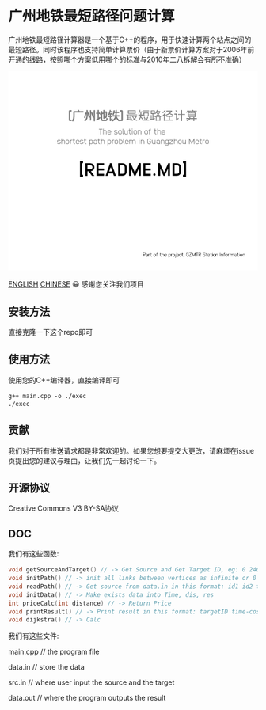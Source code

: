 # 广州地铁最短路径问题计算
广州地铁最短路径计算器是一个基于C++的程序，用于快速计算两个站点之间的最短路径。同时该程序也支持简单计算票价（由于新票价计算方案对于2006年前开通的线路，按照哪个方案低用哪个的标准与2010年二八拆解会有所不准确）

![Logo](background.png)

[ENGLISH](README.md) [CHINESE](README.cn.md)
:grinning: 感谢您关注我们项目

## 安装方法
直接克隆一下这个repo即可

## 使用方法
使用您的C++编译器，直接编译即可

```shell script
g++ main.cpp -o ./exec
./exec
```

## 贡献
我们对于所有推送请求都是非常欢迎的。如果您想要提交大更改，请麻烦在issue页提出您的建议与理由，让我们先一起讨论一下。

## 开源协议
Creative Commons V3 BY-SA协议

## DOC
我们有这些函数:
```c++
void getSourceAndTarget() // -> Get Source and Get Target ID, eg: 0 240
void initPath() // -> init all links between vertices as infinite or 0
void readPath() // -> Get source from data.in in this format: id1 id2 time-cost length, all parameters are Int
void initData() // -> Make exists data into Time, dis, res
int priceCalc(int distance) // -> Return Price
void printResult() // -> Print result in this format: targetID time-cost result price
void dijkstra() // -> Calc
```

我们有这些文件:

main.cpp // the program file
 
data.in // store the data
 
src.in // where user input the source and the target
 
data.out // where the program outputs the result
